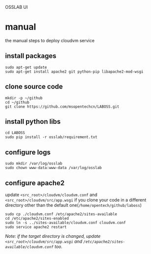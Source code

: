 OSSLAB UI

# manual
the manual steps to deploy cloudvm service

## install packages

```
sudo apt-get update
sudo apt-get install apache2 git python-pip libapache2-mod-wsgi
```

## clone source code

```
mkdir -p ~/github
cd ~/github
git clone https://github.com/msopentechcn/LABOSS.git
```

## install python libs

```
cd LABOSS
sudo pip install -r osslab/requirement.txt
```

## configure logs

```
sudo mkdir /var/log/osslab
sudo chown www-data:www-data /var/log/osslab
```

## configure apache2
update `<src_root>/cloudvm/cloudvm.conf` and `<src_root>/cloudvm/src/app.wsgi` if you clone your code in a different directory other than
the default one(`/home/opentech/github/laboss`)

```
sudo cp ./cloudvm.conf /etc/apache2/sites-available
cd /etc/apache2/sites-enabled
sudo ln -s ../sites-available/cloudvm.conf cloudvm.conf
sudo service apache2 restart
```

_Note: if the target directory is changed, update `<src_root>/cloudvm/src/app.wsgi` and `/etc/apache2/sites-available/cloudvm.conf` too._